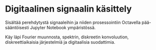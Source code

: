 # Digitaalinen signaalin käsittely

Sisältää perehdytystä signaaleihin ja niiden prosessointiin Octavella pää-sääntöisesti Jupyter Notebook ympäristössä.

Käy läpi Fourier muunnosta, spektrin, diskreetin konvoluution, diskreettiaikaisia järjestelmiä ja digitaalisia suodattimia.
